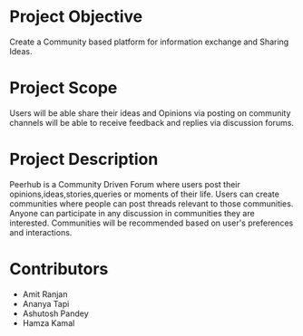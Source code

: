 # Project Objective
Create a Community based platform for information exchange and Sharing Ideas.
# Project Scope
Users will be able share their ideas and Opinions via posting on community channels will be able to receive feedback and replies via discussion forums.
# Project Description
Peerhub is a Community Driven Forum where users post their opinions,ideas,stories,queries or moments of their life. Users can create communities where people can post threads relevant to those communities. Anyone can participate in any discussion in  communities they are interested. Communities will be recommended based on user's preferences and interactions.
# Contributors
* Amit Ranjan
* Ananya Tapi
* Ashutosh Pandey
* Hamza Kamal